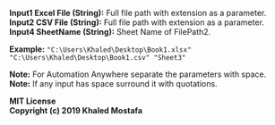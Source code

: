 **Input1 Excel File (String):** Full file path with extension as a parameter.  
**Input2 CSV File (String):** Full file path with extension as a parameter.  
**Input4 SheetName (String):** Sheet Name of FilePath2.  

**Example:** `"C:\Users\Khaled\Desktop\Book1.xlsx" "C:\Users\Khaled\Desktop\Book1.csv" "Sheet3"`  

**Note:** For Automation Anywhere separate the parameters with space.  
**Note:** If any input has space surround it with quotations.  

**MIT License**  
**Copyright (c) 2019 Khaled Mostafa**